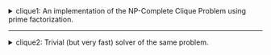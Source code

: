 <details>
  <summary>clique1: An implementation of the NP-Complete Clique Problem using prime factorization.</summary>

  ## Problem Statement

  The version of the problem (which [Wikipedia](https://en.wikipedia.org/wiki/Clique_problem) calls `k-clique`) is described below:

  > A clique in a graph G is a complete subgraph of G. That is, it is a subset K of the vertices such that every two vertices in K are the two endpoints of an edge in G.

  > In the k-clique problem, the input is an undirected graph and a number k. The output is a clique with k vertices, if one exists, or a special value indicating that there is no k-clique otherwise.

  In other words, the library solves this problem:

  ```python
  def clique(G, k):
      """
      Find a subgraph of G with k vertices where each vertex is connected to
      every other vertex. Return the indices of the subgraph if one is found, or
      None.

      Args:
          G: The graph.
          k: The size of the clique.
      """
  ```

  ## Theory

  ### 1. Composite numbers are actually just sets

  You can take any set and map the unique elements of that set to prime numbers. Then you can build a representation of that set by multiplying all of the prime numbers together.

  Numbers uniquely divide into a prime decomposition. We can exploit this property to do set operations. For example, a set intersection is the same thing as a [GCD](https://en.wikipedia.org/wiki/Greatest_common_divisor) (greatest common divisor).

  ![sets-as-composites](docs/img/primes-sets.png)

  Note that order is not preserved here because multiplication is commutative.

  ### 2. Graphs could also be reduced similarly

  What if we mapped every vertex in a graph to a unique prime number? We could then multiply all of the neighboring vertices together to get a single composite number.

  ![graphs-as-composites](docs/img/primes-graph.png)

  ### 3. `k-clique` as the GCD of `k` vertices

  If we include the source node in its composite representation, we then end up with an interesting property, which is that a clique of size `k` is just finding `k` numbers with the same divisor.

  ![clique-as-gcd](docs/img/clique-gcd.png)

  ## Algorithm

  1. Represent the input graph as a map `m = {v: c}` where `v` is a unique prime number for each vertex, and `c` is a composite number composed of the product of all reachable nodes. For instance, if `v0` has edges to `v1`, `v2`, `c0 = v0 * v1 * v2`.
  2. For each value `c`, calculate all of its divisors. Each divisor will appear at most once per value `c`. Record the total number of times that each divisor appears in a map.
  3. **The meat of the algorithm.** Each divisor `d` is a clique candidate, so we'll do the following checks:
      1. Check whether the divisor has appeared more than `k` times.
      2. Check whether the divisor has `>=k` vertices `v_x` that fit this criteria:
          * `d` is divisible by the vertex `v_x`. This tells us whether that vertex is part of the clique.
          * `c_x` is divisible by `d`. This tells us whether the vertex can view the whole clique.
      3. If we found at least `k` vertices in step 2, that's the clique! Return it and halt. Otherwise, move on to the next one.

  ## Runtime Complexity

  The runtime complexity appears to be driven by total number of divisors. Each vertex composite `c` has at most `2^p` divisors where `p` is the number of prime factors. The number of divisors for a number in general is given by the formula:

      d(n) = (a+1)(b+1)(c+1)...

  where `a`, `b`, `c`, ... are the exponents of the prime decomposition. In our algorithm, each prime exponent is only ever 1, so the maximum total number of divisors is `2^E` where `E` is the total number of edges connected to a vertex.

  Based on this, the runtime complexity that Clay Institute will hold me to is something like:

      O(V * 2^E)

  In practice, this only gets bad if one node has a _ton_ of edges. Refining the complexity a bit more, if we take `E_worst` to be the total number of edges connected to the busiest node, the runtime complexity is:

      O(V * 2^E_worst)

  ## Empircal Results

  On my 6 year old macbook, I can run the `datasets/5000x20000_8clique.txt` (5,000 vertices x 20,000 edges) testcase in 40s

  ```
  $ python clique1.py datasets/5000x20000_8clique.txt
  Total number of divisors: 31176199
  [83, 899, 1480, 2629, 2899, 3776, 4354, 4911]
  RUNTIME: 39.30s
  ```

</details>

---

<details>
  <summary>clique2: Trivial (but very fast) solver of the same problem.</summary>

  This algorithm builds up cliques one by one. Find all cliques of size `N=2`, and then use that list to build all cliques of size `N=3`, etc.

  Example with 10 million vertices and 100 million edges, and one clique of size 8 hidden in the graph.
  ```
  elenas-mbp:primes elena$ python clique2.py
  ...
  {{
      "vertices": [
          3776,
          5008,
          9392,
          8453,
          2343,
          9823,
          8349,
          2321
      ]
  }}
  RUNTIME: 1.66s
  ```

</details>